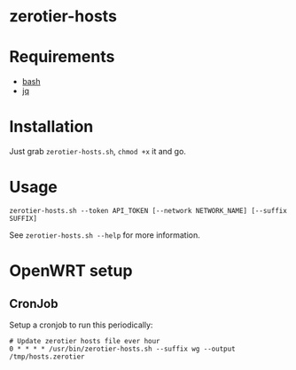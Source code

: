 # zerotier-hosts

# Requirements

- [bash](https://www.gnu.org/software/bash/)
- [jq](https://stedolan.github.io/jq/)

# Installation

Just grab `zerotier-hosts.sh`, `chmod +x` it and go.

# Usage

```
zerotier-hosts.sh --token API_TOKEN [--network NETWORK_NAME] [--suffix SUFFIX]
```

See `zerotier-hosts.sh --help` for more information.

# OpenWRT setup

## CronJob

Setup a cronjob to run this periodically:

```shell
# Update zerotier hosts file ever hour
0 * * * * /usr/bin/zerotier-hosts.sh --suffix wg --output /tmp/hosts.zerotier
```
